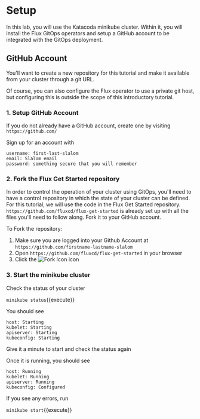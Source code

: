 # Setup

In this lab, you will use the Katacoda minikube cluster. Within it, you will install the Flux GitOps operators and setup a GitHub account to be integrated with the GitOps deployment.

## GitHub Account

You'll want to create a new repository for this tutorial and make it available from your cluster through a git URL.

Of course, you can also configure the Flux operator to use a private git host, but configuring this is outside the scope of this introductory tutorial.

### 1. Setup GitHub Account

If you do not already have a GitHub account, create one by visiting `https://github.com/`

Sign up for an account with
```
username: first-last-slalom
email: Slalom email
password: something secure that you will remember
```

### 2. Fork the Flux Get Started repository

In order to control the operation of your cluster using GitOps, you'll need to have a control repository in which the state of your cluster can be defined. For this tutorial, we will use the code in the Flux Get Started repository. `https://github.com/fluxcd/flux-get-started` is already set up with all the files you'll need to follow along. Fork it to your GitHub account.

To Fork the repository:

1. Make sure you are logged into your Github Account at `https://github.com/firstname-lastname-slalom`
1. Open `https://github.com/fluxcd/flux-get-started` in your browser
1. Click the ![Fork Icon](repo-fork.png) icon

### 3. Start the minikube cluster

Check the status of your cluster

`minikube status`{{execute}}

You should see
```shell
host: Starting
kubelet: Starting
apiserver: Starting
kubeconfig: Starting
```

Give it a minute to start and check the status again

Once it is running, you should see
```shell
host: Running
kubelet: Running
apiserver: Running
kubeconfig: Configured
```

If you see any errors, run

`minikube start`{{execute}}
